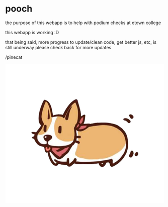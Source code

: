 
# pooch

the purpose of this webapp is to help with podium checks at etown college

this webapp is working :D

that being said, more progress to update/clean code, get better js, etc, is still underway
please check back for more updates

/pinecat

![alt text](https://github.com/pinecat/pooch/blob/master/public/img/corgo.png)

